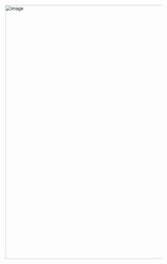 
<img width="815" alt="image" src="https://github.com/user-attachments/assets/e713e41d-9277-4fa4-8572-fe8978901e7f">
